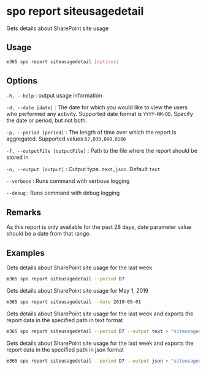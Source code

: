 # spo report siteusagedetail

Gets details about SharePoint site usage

## Usage

```sh
m365 spo report siteusagedetail [options]
```

## Options

`-h, --help`
: output usage information

`-d, --date [date]`
: The date for which you would like to view the users who performed any activity. Supported date format is `YYYY-MM-DD`. Specify the date or period, but not both.

`-p, --period [period]`
: The length of time over which the report is aggregated. Supported values `D7,D30,D90,D180`

`-f, --outputFile [outputFile]`
: Path to the file where the report should be stored in

`-o, --output [output]`
: Output type. `text,json`. Default `text`

`--verbose`
: Runs command with verbose logging

`--debug`
: Runs command with debug logging

## Remarks

As this report is only available for the past 28 days, date parameter value should be a date from that range.

## Examples

Gets details about SharePoint site usage for the last week

```sh
m365 spo report siteusagedetail --period D7
```

Gets details about SharePoint site usage for May 1, 2019

```sh
m365 spo report siteusagedetail --date 2019-05-01
```

Gets details about SharePoint site usage for the last week and exports the report data in the specified path in text format

```sh
m365 spo report siteusagedetail --period D7 --output text > "siteusagedetail.txt"
```

Gets details about SharePoint site usage for the last week and exports the report data in the specified path in json format

```sh
m365 spo report siteusagedetail --period D7 --output json > "siteusagedetail.json"
```
